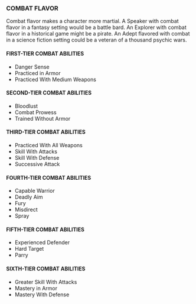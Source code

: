 ### COMBAT FLAVOR

<!-- P, ID: 040249 -->

Combat flavor makes a character more martial. A Speaker with combat flavor in a fantasy setting would be a battle bard. An Explorer with combat flavor in a historical game might be a pirate. An Adept flavored with combat in a science fiction setting could be a veteran of a thousand psychic wars.

#### FIRST-TIER COMBAT ABILITIES

<!-- L, ID: 040252 -->

- Danger Sense
- Practiced in Armor
- Practiced With Medium Weapons

<!-- /L -->

#### SECOND-TIER COMBAT ABILITIES

<!-- L, ID: 040261 -->

- Bloodlust
- Combat Prowess
- Trained Without Armor

<!-- /L -->

#### THIRD-TIER COMBAT ABILITIES

<!-- L, ID: 040270 -->

- Practiced With All Weapons
- Skill With Attacks
- Skill With Defense
- Successive Attack

<!-- /L -->

#### FOURTH-TIER COMBAT ABILITIES

<!-- L, ID: 040281 -->

- Capable Warrior
- Deadly Aim
- Fury
- Misdirect
- Spray

<!-- /L -->

#### FIFTH-TIER COMBAT ABILITIES

<!-- L, ID: 040294 -->

- Experienced Defender
- Hard Target
- Parry

<!-- /L -->

#### SIXTH-TIER COMBAT ABILITIES

<!-- L, ID: 040303 -->

- Greater Skill With Attacks
- Mastery in Armor
- Mastery With Defense

<!-- /L -->

